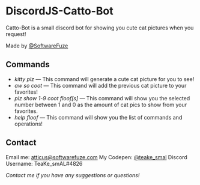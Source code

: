 # DiscordJS-Catto-Bot
Catto-Bot is a small discord bot for showing you cute cat pictures when you request!

Made by [@SoftwareFuze](https://github.com/SoftwareFuze/)

## Commands
* _kitty plz_ — This command will generate a cute cat picture for you to see!
* _aw so coot_  — This command will add the previous cat picture to your favorites!
* _plz show 1-9 coot floof[s]_ — This command will show you the selected number between 1 and 0 as the amount of cat pics to show from your favorites.
* _help floof_ — This command will show you the list of commands and operations!

## Contact
Email me: [atticus@softwarefuze.com](mailto:atticus@softwarefuze.com)
My Codepen: [@teake_smal](https://codepen.io/teake_smal/)
Discord Username: TeaKe_smAL#4826

_Contact me if you have any suggestions or questions!_
